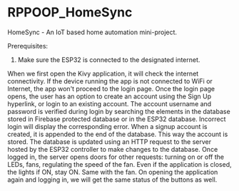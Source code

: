 # RPPOOP_HomeSync
HomeSync - An IoT based home automation mini-project.

Prerequisites:
1. Make sure the ESP32 is connected to the designated internet.

When we first open the Kivy application, it will check the internet connectivity. If the device running the app is not connected to WiFi or Internet, the app won't proceed to the login page.
Once the login page opens, the user has an option to create an account using the Sign Up hyperlink, or login to an existing account. The account username and password is verified during login by searching the elements in the database stored in Firebase protected database or in the ESP32 database. Incorrect login will display the corresponding error. When a signup account is created, it is appended to the end of the database. This way the account is stored.
The database is updated using an HTTP request to the server hosted by the ESP32 controller to make changes to the database.
Once logged in, the server opens doors for other requests: turning on or off the LEDs, fans, regulating the speed of the fan.
Even if the application is closed, the lights if ON, stay ON. Same with the fan.
On opening the application again and logging in, we will get the same status of the buttons as well.
